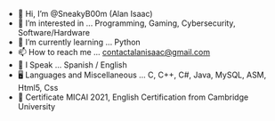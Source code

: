 - 👋 Hi, I’m @SneakyB00m (Alan Isaac)
- 👀 I’m interested in ... Programming, Gaming, Cybersecurity, Software/Hardware
- 🌱 I’m currently learning ... Python
- 📫 How to reach me ... contactalanisaac@gmail.com
- 🔣 I Speak ... Spanish / English 
- 🖥️ Languages and Miscellaneous ... C, C++, C#, Java, MySQL, ASM, Html5, Css
- 📜 Certificate MICAI 2021, English Certification from Cambridge University 

<!---
SneakyB00m/SneakyB00m is a ✨ special ✨ repository because its `README.md` (this file) appears on your GitHub profile.
You can click the Preview link to take a look at your changes.
--->
